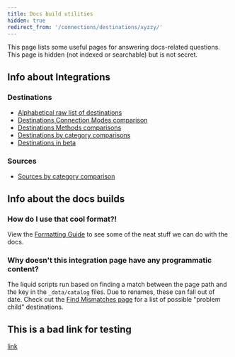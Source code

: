 ```yaml
---
title: Docs build utilities
hidden: true
redirect_from: '/connections/destinations/xyzzy/'
---
```


This page lists some useful pages for answering docs-related questions. This page is hidden (not indexed or searchable) but is not secret.

## Info about Integrations

### Destinations

- [Alphabetical raw list of destinations](/docs/connections/destinations/catalog/index-all/)
- [Destinations Connection Modes comparison](/docs/connections/destinations/cmodes-compare/)
- [Destinations Methods comparisons](/docs/connections/destinations/methods-compare/)
- [Destinations by category comparisons](/docs/connections/destinations/category-compare/)
- [Destinations in beta](/docs/utils/destination-betas/)

### Sources
- [Sources by category comparison](/docs/connections/sources/sources-compare/)


## Info about the docs builds

### How do I use that cool format?!

View the [Formatting Guide](/docs/utils/formatguide/) to see some of the neat stuff we can do with the docs.


### Why doesn't this integration page have any programmatic content?

The liquid scripts run based on finding a match between the page path and the key in the `_data/catalog` files. Due to renames, these can fall out of date. Check out the [Find Mismatches page](/docs/utils/find-mismatches/) for a list of possible "problem child" destinations.

## This is a bad link for testing

[link](docs/page-no-exist)